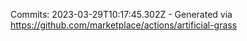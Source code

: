 Commits: 2023-03-29T10:17:45.302Z - Generated via https://github.com/marketplace/actions/artificial-grass
<br>
